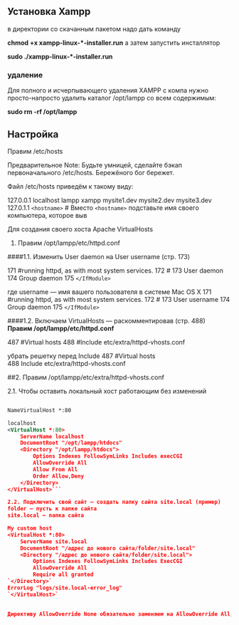 ## Установка Xampp 
в директории со скачанным пакетом надо дать команду

**chmod +x xampp-linux-*-installer.run**
а затем запустить инсталлятор

**sudo ./xampp-linux-*-installer.run**

### удаление

Для полного и исчерпывающего удаления XAMPP с компа нужно просто-напросто удалить каталог /opt/lampp со всем содержимым:

**sudo rm -rf /opt/lampp**


## Настройка 

Правим /etc/hosts

Предварительное Note: Будьте умницей, сделайте бэкап первоначального /etc/hosts. Бережёного бог бережет.

Файл /etc/hosts приведём к такому виду:

127.0.0.1   localhost lampp xampp mysite1.dev mysite2.dev mysite3.dev
127.0.1.1   `<hostname>` # Вместо `<hostname>` подставьте имя своего компьютера, которое выв

Для создания своего хоста Apache VirtualHosts

1. Правим /opt/lampp/etc/httpd.conf 

####1.1. Изменить User daemon на User username (стр. 173) 

171      #running httpd, as with most system services.
172      # 
173      User daemon 
174      Group daemon 
175  `</IfModule>` 

где username — имя вашего пользователя в системе Mac OS X
171      #running httpd, as with most system services. 
172      # 
173      User username
174      Group daemon 
175  `</IfModule>`  


####1.2. Включаем VirtualHosts — раскомментировав (стр. 488)
**Правим /opt/lampp/etc/httpd.conf**

487    #Virtual hosts
488    #Include etc/extra/httpd-vhosts.conf

убрать решетку перед Include
487    #Virtual hosts                  
488    Include etc/extra/httpd-vhosts.conf 




##2. Правим /opt/lampp/etc/extra/httpd-vhosts.conf

2.1. Чтобы оставить локальный хост работающим без изменений 


```XML

NameVirtualHost *:80

localhost 
<VirtualHost *:80>      
    ServerName localhost        
    DocumentRoot "/opt/lampp/htdocs"    
    <Directory "/opt/lampp/htdocs">    
        Options Indexes FollowSymLinks Includes execCGI    
        AllowOverride All  
        Allow From All    
        Order Allow,Deny   
    </Directory>
</VirtualHost>```

2.2. Подключить свой сайт — cоздать папку сайта site.local (пример) 
folder — пусть к папке сайта
site.local — папка сайта

My custom host 
<VirtualHost *:80> 
    ServerName site.local 
    DocumentRoot "/адрес до нового сайта/folder/site.local" 
    <Directory "/адрес до нового сайта/folder/site.local"> 
        Options Indexes FollowSymLinks Includes ExecCGI 
        AllowOverride All 
        Require all granted       
`</Directory>` 
ErrorLog "logs/site.local-error_log" 
`</VirtualHost>` 
 

Директиву AllowOverride None обязательно заменяем на AllowOverride All, иначе файл .htaccess не будет прочитан сервером Apache
